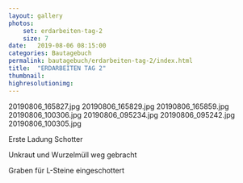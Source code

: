 ```yaml
---
layout: gallery
photos:
    set: erdarbeiten-tag-2
    size: 7
date:   2019-08-06 08:15:00
categories: Bautagebuch
permalink: bautagebuch/erdarbeiten-tag-2/index.html
title:  "ERDARBEITEN TAG 2"
thumbnail: 
highresolutionimg: 
---
```


20190806_165827.jpg
20190806_165829.jpg
20190806_165859.jpg
20190806_100306.jpg
20190806_095234.jpg
20190806_095242.jpg
20190806_100305.jpg

Erste Ladung Schotter

<!--more-->

Unkraut und Wurzelmüll weg gebracht

Graben für L-Steine eingeschottert
